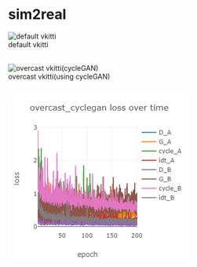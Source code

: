 # sim2real


![default vkitti](https://github.com/nidolight/sim2real/blob/main/cycleGAN_generator/default_vkitti.gif)<br>
default vkitti<br><br>

![overcast vkitti(cycleGAN)](https://github.com/nidolight/sim2real/blob/main/cycleGAN_generator/cycleGAN_overcast.gif)<br>
overcast vkitti(using cycleGAN)<br><br>

![loss](https://github.com/nidolight/sim2real/blob/main/cycleGAN_generator/bgg_overcast.png)
